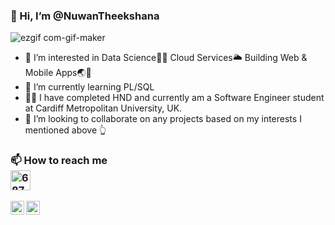 <h3>
  👋 Hi, I’m @NuwanTheekshana
</h3>


![ezgif com-gif-maker](https://user-images.githubusercontent.com/51254891/172062723-24fa70bd-0174-4a58-9fb2-ab9b06efc8aa.gif)


- 👀 I’m interested in Data Science👨‍🔬 Cloud Services🌥️ Building Web & Mobile Apps🌏📱
- 🌱 I’m currently learning PL/SQL
- 👨‍🎓 I have completed HND and currently am a Software Engineer student at Cardiff Metropolitan University, UK.
- 💞️ I’m looking to collaborate on any projects based on my interests I mentioned above 👆

<h3>📫 How to reach me <img data-target="animated-image.replacedImage" alt="68747470733a2f2f6d656469612e67697068792e636f6d2f6d656469612f4c6e516a7057614f4e386e68723231764e572f67697068792e676966" class="AnimatedImagePlayer-animatedImage" src="https://camo.githubusercontent.com/ec0df7b334d15078e980be8f26f35f1bd6f004eaa4a121db42fed361360c1817/68747470733a2f2f6d656469612e67697068792e636f6d2f6d656469612f4c6e516a7057614f4e386e68723231764e572f67697068792e676966" height="32" style="display: block; opacity: 1;"> </h3>


<!--- Social Media Sites --->

<!--- Facebook --->
<a href="https://www.facebook.com/janith.madushanka2" rel="nofollow"><img align="left" alt="Sabesan | Facebook" height="22px" src="https://camo.githubusercontent.com/025c847ffda00d97af29a0a74933567edd12f8b5c6bf604fe382aa898ed538aa/68747470733a2f2f696d672e69636f6e73382e636f6d2f666c75656e742f3234302f3030303030302f66616365626f6f6b2d6e65772e706e67" data-canonical-src="https://img.icons8.com/fluent/240/000000/facebook-new.png" style="max-width: 100%;"></a>

<!--- Linkdin --->
<a href="https://www.linkedin.com/in/nuwan-theekshana-6b5b451a4/" rel="nofollow"><img align="left" alt="Sabesan | LinkedIn" height="22px" src="https://camo.githubusercontent.com/7ed84974341f316b3c555468a1951dcd1b104cf498b708e975ab9516703e49df/68747470733a2f2f696d672e69636f6e73382e636f6d2f666c75656e742f3234302f3030303030302f6c696e6b6564696e2e706e67" data-canonical-src="https://img.icons8.com/fluent/240/000000/linkedin.png" style="max-width: 100%;"></a>

  
  
  
<!---
NuwanTheekshana/NuwanTheekshana is a ✨ special ✨ repository because its `README.md` (this file) appears on your GitHub profile.
You can click the Preview link to take a look at your changes.
--->

